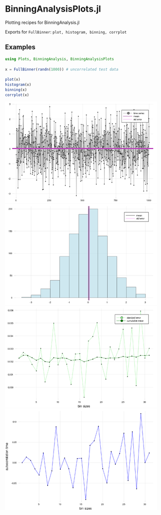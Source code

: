 # BinningAnalysisPlots.jl

Plotting recipes for BinningAnalysis.jl

Exports for `FullBinner`: `plot, histogram, binning, corrplot`

## Examples

```julia
using Plots, BinningAnalysis, BinningAnalysisPlots

x = FullBinner(randn(1000)) # uncorrelated test data

plot(x)
histogram(x)
binning(x)
corrplot(x)
```


<img src="test/plot.png" width=500>
<img src="test/histogram.png" width=500>
<img src="test/binning.png" width=500>
<img src="test/corrplot.png" width=500>
